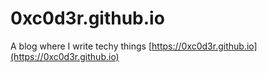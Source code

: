 # 0xc0d3r.github.io

A blog where I write techy things [https://0xc0d3r.github.io](https://0xc0d3r.github.io)
